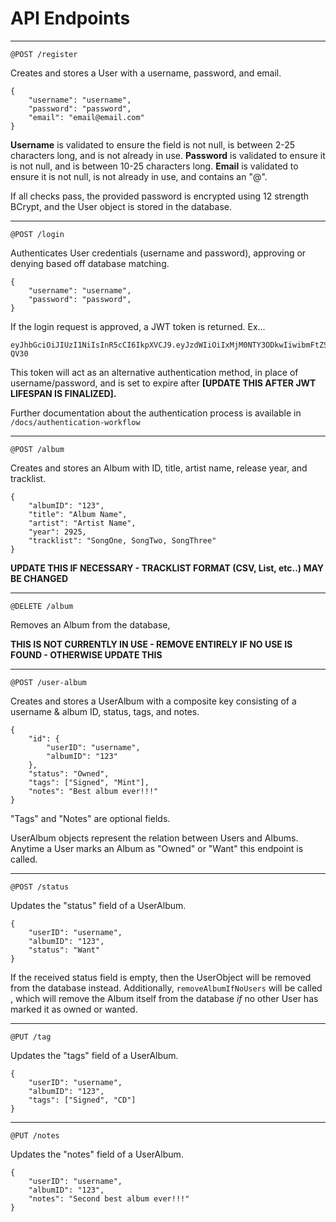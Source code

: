 # **API Endpoints**

---


`@POST /register`


Creates and stores a User with a username, password, and email.

    {
        "username": "username",
        "password": "password",
        "email": "email@email.com"
    }

**Username** is validated to ensure the field is not null, is between 2-25 characters long, and is not already in use.
**Password** is validated to ensure it is not null, and is between 10-25 characters long.
**Email** is validated to ensure it is not null, is not already in use, and contains an "@".

If all checks pass, the provided password is encrypted using 12 strength BCrypt, and the User object is stored in the database.

___

`@POST /login`

Authenticates User credentials (username and password), approving or denying based off database matching.

    {
        "username": "username",
        "password": "password",
    }

If the login request is approved, a JWT token is returned. Ex...

    eyJhbGciOiJIUzI1NiIsInR5cCI6IkpXVCJ9.eyJzdWIiOiIxMjM0NTY3ODkwIiwibmFtZSI6IkpvaG4gRG9lIiwiYWRtaW4iOnRydWUsImlhdCI6MTUxNjIzOTAyMn0.KMUFsIDTnFmyG3nMiGM6H9FNFUROf3wh7SmqJp-QV30

This token will act as an alternative authentication method, in place of username/password, and is set to expire after **[UPDATE THIS AFTER JWT LIFESPAN IS FINALIZED].**

Further documentation about the authentication process is available in `/docs/authentication-workflow`

___

`@POST /album`

Creates and stores an Album with ID, title, artist name, release year, and tracklist.

    {
        "albumID": "123",
        "title": "Album Name",
        "artist": "Artist Name",
        "year": 2925,
        "tracklist": "SongOne, SongTwo, SongThree"
    }

**UPDATE THIS IF NECESSARY - TRACKLIST FORMAT (CSV, List, etc..) MAY BE CHANGED**

___

`@DELETE /album`

Removes an Album from the database,

**THIS IS NOT CURRENTLY IN USE - REMOVE ENTIRELY IF NO USE IS FOUND - OTHERWISE UPDATE THIS** 

___

`@POST /user-album`

Creates and stores a UserAlbum with a composite key consisting of a username & album ID, status, tags, and notes.

    {
        "id": {
            "userID": "username",
            "albumID": "123"
        },
        "status": "Owned",
        "tags": ["Signed", "Mint"],
        "notes": "Best album ever!!!"
    }

"Tags" and "Notes" are optional fields.

UserAlbum objects represent the relation between Users and Albums. Anytime a User marks an Album as "Owned" or "Want" this endpoint is called. 

___

`@POST /status`

Updates the "status" field of a UserAlbum.

    {
        "userID": "username",
        "albumID": "123",
        "status": "Want"
    }

If the received status field is empty, then the UserObject will be removed from the database instead.
Additionally, `removeAlbumIfNoUsers` will be called , which will remove the Album itself from the database _if_ no other User has marked it as owned or wanted. 

___
        
`@PUT /tag`

Updates the "tags" field of a UserAlbum.

    {
        "userID": "username",
        "albumID": "123",
        "tags": ["Signed", "CD"] 
    }

___

`@PUT /notes`

Updates the "notes" field of a UserAlbum.


    {
        "userID": "username",
        "albumID": "123",
        "notes": "Second best album ever!!!"
    }

